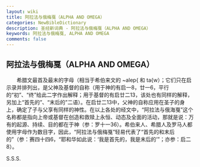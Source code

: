 ```yaml
---
layout: wiki
title: 阿拉法与俄梅戛（ALPHA AND OMEGA）
categories: NewBibleDictionary
description: 圣经新词典 - 阿拉法与俄梅戛（ALPHA AND OMEGA）
keywords: 阿拉法与俄梅戛, ALPHA AND OMEGA
comments: false
---
```


## 阿拉法与俄梅戛（ALPHA AND OMEGA）

　　希腊文最首及最末的字母（相当于希伯来文的 ~alep{ 和 ta{w）；它们只在启示录并排列出，是父神及基督的自称（用于神的有启一8，廿一6，平行的“初”、“终”给此二字作出解释；用于基督的有启廿二13，该处也有同样的解释，另加上“首先的”、“末后的”二语）。在启廿二13中，父神的自称应用在圣子的身上，确定了子与父享有同样的神性。在以上各处的经文中，“阿拉法与俄海戛”这个名称都是指向上帝或基督在创造和救赎上永恒、动态及全面的活动，那就是说：万有的起源、持续、目的都在于神（参：罗十一36）。希伯来人、希腊人及罗马人都使用字母作为数目字，因此，“阿拉法与俄梅戛”轻易代表了“首先的和末后的”（参：赛四十四6，“耶和华如此说：‘我是首先的，我是末后的’”；亦参：启二8）。

S.S.S.
